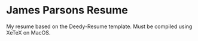 James Parsons Resume
=========================

My resume based on the Deedy-Resume template. Must be compiled using XeTeX on MacOS.